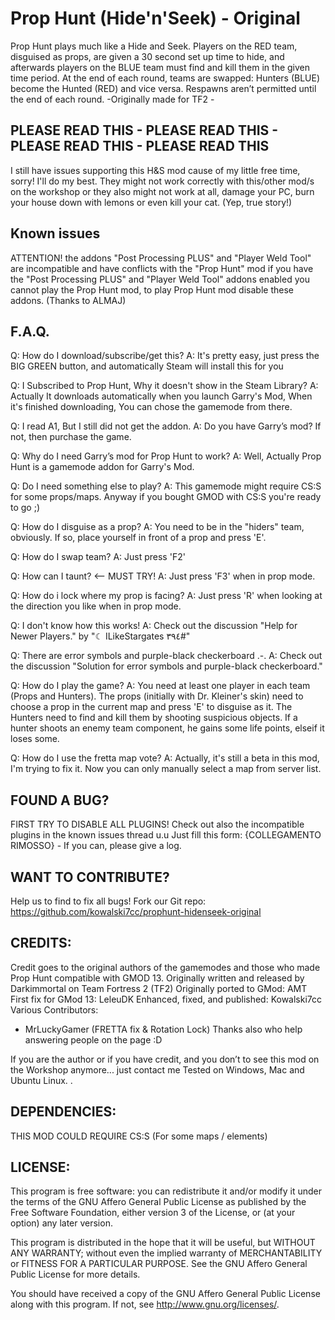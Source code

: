 # Prop Hunt (Hide'n'Seek) - Original #
Prop Hunt plays much like a Hide and Seek. Players on the RED team, disguised as props, are given a 30 second set up time to hide, and afterwards players on the BLUE team must find and kill them in the given time period. At the end of each round, teams are swapped: Hunters (BLUE) become the Hunted (RED) and vice versa. Respawns aren’t permitted until the end of each round. 
-Originally made for TF2 - 

## PLEASE READ THIS - PLEASE READ THIS - PLEASE READ THIS - PLEASE READ THIS ##
I still have issues supporting this H&S mod cause of my little free time, sorry! I'll do my best. 
They might not work correctly with this/other mod/s on the workshop or they also might not work at all, damage your PC, burn your house down with lemons or even kill your cat. (Yep, true story!) 

## Known issues ##
ATTENTION! the addons "Post Processing PLUS" and "Player Weld Tool" are incompatible and have conflicts with the "Prop Hunt" mod if you have the "Post Processing PLUS" and "Player Weld Tool" addons enabled you cannot play the Prop Hunt mod, 
to play Prop Hunt mod disable these addons. 
(Thanks to ALMAJ) 

## F.A.Q. ##
Q: How do I download/subscribe/get this? 
A: It's pretty easy, just press the BIG GREEN button, and automatically Steam will install this for you 

Q: I Subscribed to Prop Hunt, Why it doesn't show in the Steam Library? 
A: Actually It downloads automatically when you launch Garry's Mod, When it's finished downloading, You can chose the gamemode from there. 

Q: I read A1, But I still did not get the addon. 
A: Do you have Garry’s mod? If not, then purchase the game. 

Q: Why do I need Garry’s mod for Prop Hunt to work? 
A: Well, Actually Prop Hunt is a gamemode addon for Garry's Mod. 

Q: Do I need something else to play? 
A: This gamemode might require CS:S for some props/maps. Anyway if you bought GMOD with CS:S you're ready to go ;) 

Q: How do I disguise as a prop? 
A: You need to be in the "hiders" team, obviously. If so, place yourself in front of a prop and press 'E'. 

Q: How do I swap team? 
A: Just press 'F2' 

Q: How can I taunt? <-- MUST TRY! 
A: Just press 'F3' when in prop mode. 

Q: How do i lock where my prop is facing?
A: Just press 'R' when looking at the direction you like when in prop mode. 

Q: I don't know how this works! 
A: Check out the discussion "Help for Newer Players." by "☾ ILikeStargates ٣٩٤#" 

Q: There are error symbols and purple-black checkerboard .-. 
A: Check out the discussion "Solution for error symbols and purple-black checkerboard." 

Q: How do I play the game? 
A: You need at least one player in each team (Props and Hunters). The props (initially with Dr. Kleiner's skin) need to choose a prop in the current map and press 'E' to disguise as it. The Hunters need to find and kill them by shooting suspicious objects. If a hunter shoots an enemy team component, he gains some life points, elseif it loses some. 

Q: How do I use the fretta map vote? 
A: Actually, it's still a beta in this mod, I'm trying to fix it. Now you can only manually select a map from server list. 

## FOUND A BUG? ##
FIRST TRY TO DISABLE ALL PLUGINS! Check out also the incompatible plugins in the known issues thread u.u 
Just fill this form: {COLLEGAMENTO RIMOSSO} - If you can, please give a log. 

## WANT TO CONTRIBUTE? ##
Help us to find to fix all bugs! 
Fork our Git repo: 
https://github.com/kowalski7cc/prophunt-hidenseek-original

## CREDITS: ##
Credit goes to the original authors of the gamemodes and those who made Prop Hunt compatible with GMOD 13.
Originally written and released by Darkimmortal on Team Fortress 2 (TF2)
Originally ported to GMod: AMT
First fix for GMod 13: LeleuDK
Enhanced, fixed, and published: Kowalski7cc
Various Contributors:
- MrLuckyGamer (FRETTA fix & Rotation Lock)
Thanks also who help answering people on the page :D 

If you are the author or if you have credit, and you don’t to see this mod on the Workshop anymore... just contact me 
Tested on Windows, Mac and Ubuntu Linux. . 

## DEPENDENCIES: ##
THIS MOD COULD REQUIRE CS:S (For some maps / elements)

## LICENSE: ##
This program is free software: you can redistribute it and/or modify
it under the terms of the GNU Affero General Public License as published by
the Free Software Foundation, either version 3 of the License, or
(at your option) any later version.

This program is distributed in the hope that it will be useful,
but WITHOUT ANY WARRANTY; without even the implied warranty of
MERCHANTABILITY or FITNESS FOR A PARTICULAR PURPOSE.  See the
GNU Affero General Public License for more details.

You should have received a copy of the GNU Affero General Public License
along with this program.  If not, see <http://www.gnu.org/licenses/>.
